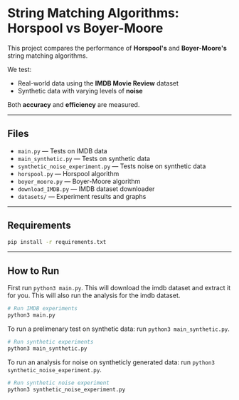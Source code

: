 # String Matching Algorithms: Horspool vs Boyer-Moore

This project compares the performance of **Horspool's** and **Boyer-Moore's** string matching algorithms.

We test:
- Real-world data using the **IMDB Movie Review** dataset
- Synthetic data with varying levels of **noise**

Both **accuracy** and **efficiency** are measured.

---

## Files

- `main.py` — Tests on IMDB data
- `main_synthetic.py` — Tests on synthetic data
- `synthetic_noise_experiment.py` — Tests noise on synthetic data
- `horspool.py` — Horspool algorithm
- `boyer_moore.py` — Boyer-Moore algorithm
- `download_IMDB.py` — IMDB dataset downloader
- `datasets/` — Experiment results and graphs

---

## Requirements

```bash
pip install -r requirements.txt
```

---

## How to Run
First run ```python3 main.py```. This will download the imdb dataset and extract it for you. 
This will also run the analysis for the imdb dataset.
```bash
# Run IMDB experiments
python3 main.py
```
To run a prelimenary test on synthetic data: run ```python3 main_synthetic.py```.
```bash
# Run synthetic experiments
python3 main_synthetic.py
```
To run an analysis for noise on syntheticly generated data: run ```python3 synthetic_noise_experiment.py```.
```bash
# Run synthetic noise experiment
python3 synthetic_noise_experiment.py
```


